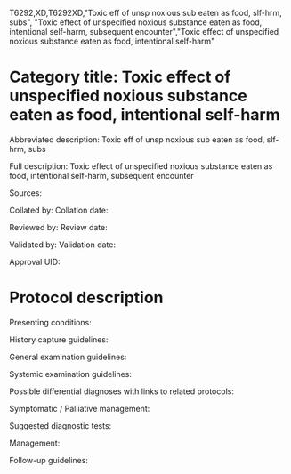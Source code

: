 T6292,XD,T6292XD,"Toxic eff of unsp noxious sub eaten as food, slf-hrm, subs", "Toxic effect of unspecified noxious substance eaten as food, intentional self-harm, subsequent encounter","Toxic effect of unspecified noxious substance eaten as food, intentional self-harm"
# Category title: Toxic effect of unspecified noxious substance eaten as food, intentional self-harm

Abbreviated description: Toxic eff of unsp noxious sub eaten as food, slf-hrm, subs

Full description: Toxic effect of unspecified noxious substance eaten as food, intentional self-harm, subsequent encounter

Sources:

Collated by:
Collation date:

Reviewed by:
Review date:

Validated by:
Validation date:

Approval UID:

# Protocol description

Presenting conditions:

History capture guidelines:

General examination guidelines:

Systemic examination guidelines:

Possible differential diagnoses with links to related protocols:

Symptomatic / Palliative management:

Suggested diagnostic tests:

Management:

Follow-up guidelines:
